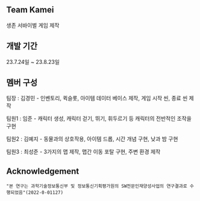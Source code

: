 ## Team Kamei
생존 서바이벌 게임 제작

## 개발 기간
23.7.24일 ~ 23.8.23일

## 멤버 구성
팀장 : 김경민 - 인벤토리, 퀵슬롯, 아이템 데이터 베이스 제작, 게임 시작 씬, 종료 씬 제작

팀원1 : 임준 - 캐릭터 생성, 캐릭터 걷기, 뛰기, 휘두르기 등 캐릭터의 전반적인 조작을 구현

팀원2 : 김예지 - 동물과의 상호작용, 아이템 드롭, 시간 개념 구현, 낮과 밤 구현

팀원3 : 최성준 - 3가지의 맵 제작, 맵간 이동 포탈 구현, 주변 환경 제작

## Acknowledgement

```
"본 연구는 과학기술정보통신부 및 정보통신기획평가원의 SW전문인재양성사업의 연구결과로 수행되었음"(2022-0-01127)
```
